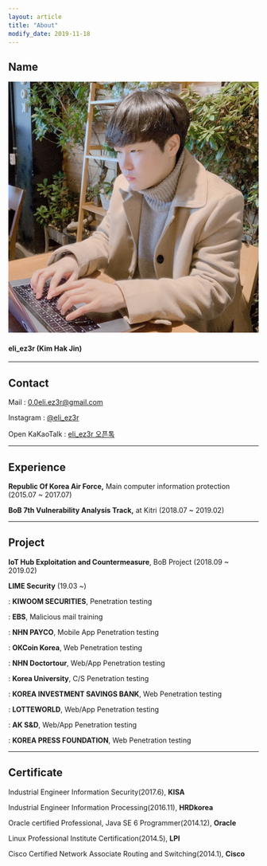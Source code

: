 ```yaml
---
layout: article
title: "About"
modify_date: 2019-11-18
---
```




## Name

<div class="item">
  <div class="item__image">
    <img class="image image--sm" src="/assets/img/me.jpeg"/>
  </div>
  <div class="item__content">
    <div class="item__header">
      <h4>eli_ez3r (Kim Hak Jin)</h4>
    </div>
  </div>
</div>



-----



## Contact

<i class="fas fa-envelope"></i> Mail : [0.0eli.ez3r@gmail.com](mailto:0.0eli.ez3r@gmail.com)

<i class="fab fa-instagram"></i> Instagram : [@eli_ez3r](https://www.instagram.com/eli_ez3r/)

<i class="fas fa-comments"></i> Open KaKaoTalk : [eli_ez3r 오픈톡](https://open.kakao.com/o/sVU369mb)

------

## Experience

**Republic Of Korea Air Force,** Main computer information protection (2015.07 ~ 2017.07)

**BoB 7th Vulnerability Analysis Track,** at Kitri (2018.07 ~ 2019.02)



------



## Project

**IoT Hub Exploitation and Countermeasure**, BoB Project (2018.09 ~ 2019.02)

**LIME Security** (19.03 ~)

: **KIWOOM SECURITIES**, Penetration testing

: **EBS**, Malicious mail training

: **NHN PAYCO**, Mobile App Penetration testing

: **OKCoin Korea**, Web Penetration testing

: **NHN Doctortour**, Web/App Penetration testing

: **Korea University**, C/S Penetration testing

: **KOREA INVESTMENT SAVINGS BANK**, Web Penetration testing

: **LOTTEWORLD**, Web/App Penetration testing

: **AK S&D**, Web/App Penetration testing

: **KOREA PRESS FOUNDATION**, Web Penetration testing

------



## Certificate

Industrial Engineer Information Security(2017.6), **KISA**

Industrial Engineer Information Processing(2016.11), **HRDkorea**

Oracle certified Professional, Java SE 6 Programmer(2014.12), **Oracle**

Linux Professional Institute Certification(2014.5), **LPI**

Cisco Certified Network Associate Routing and Switching(2014.1), **Cisco**
